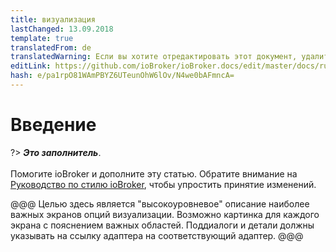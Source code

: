 ```yaml
---
title: визуализация
lastChanged: 13.09.2018
template: true
translatedFrom: de
translatedWarning: Если вы хотите отредактировать этот документ, удалите поле «translatedFrom», в противном случае этот документ будет снова автоматически переведен
editLink: https://github.com/ioBroker/ioBroker.docs/edit/master/docs/ru/viz/README.md
hash: e/pa1rpO81WAmPBYZ6UTeunOhW6lOv/N4we0bAFmncA=
---
```

# Введение
?> ***Это заполнитель***.<br><br> Помогите ioBroker и дополните эту статью. Обратите внимание на [Руководство по стилю ioBroker](community/styleguidedoc), чтобы упростить принятие изменений.

@@@ Целью здесь является "высокоуровневое" описание наиболее важных экранов опций визуализации. Возможно картинка для каждого экрана с пояснением важных областей.
Поддиалоги и детали должны указывать на ссылку адаптера на соответствующий адаптер.
@@@
